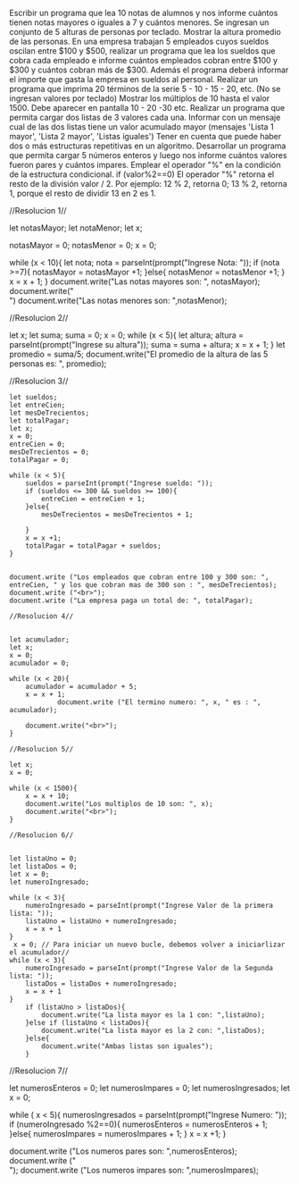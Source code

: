 Escribir un programa que lea 10 notas de alumnos y nos informe cuántos tienen notas mayores o iguales a 7 y cuántos menores.
Se ingresan un conjunto de 5 alturas de personas por teclado. Mostrar la altura promedio de las personas.
En una empresa trabajan 5 empleados cuyos sueldos oscilan entre $100 y $500, realizar un programa que lea los sueldos que cobra cada empleado e informe cuántos empleados cobran entre $100 y $300 y cuántos cobran más de $300. Además el programa deberá informar el importe que gasta la empresa en sueldos al personal.
Realizar un programa que imprima 20 términos de la serie 5 - 10 - 15 - 20, etc. (No se ingresan valores por teclado)
Mostrar los múltiplos de 10 hasta el valor 1500.
Debe aparecer en pantalla 10 - 20 -30 etc.
Realizar un programa que permita cargar dos listas de 3 valores cada una. Informar con un mensaje cual de las dos listas tiene un valor acumulado mayor (mensajes 'Lista 1 mayor', 'Lista 2 mayor', 'Listas iguales')
Tener en cuenta que puede haber dos o más estructuras repetitivas en un algoritmo.
Desarrollar un programa que permita cargar 5 números enteros y luego nos informe cuántos valores fueron pares y cuántos impares.
Emplear el operador "%" en la condición de la estructura condicional.
	if (valor%2==0)
El operador "%" retorna el resto de la división valor / 2. Por ejemplo: 12 % 2, retorna 0; 13 % 2, retorna 1, porque el resto de dividir 13 en 2 es 1.

//Resolucion 1//

let notasMayor;
let notaMenor;
let x;

notasMayor = 0;
notasMenor = 0;
x = 0;

while (x < 10){
  let nota;
  nota = parseInt(prompt("Ingrese Nota: "));
  if (nota >=7){
      notasMayor = notasMayor +1;
  }else{
    notasMenor = notasMenor +1;
  }
  x = x + 1;
}
document.write("Las notas mayores son: ", notasMayor);
document.write("<br>")
document.write("Las notas menores son: ",notasMenor);


//Resolucion 2//

let x;
let suma;
suma = 0;
x = 0;
while (x < 5){
    let altura;
    altura = parseInt(prompt("Ingrese su altura"));
    suma = suma + altura;
    x = x + 1;
}
let promedio = suma/5;
document.write("El promedio de la altura de las 5 personas es: ", promedio);


//Resolucion 3//

    let sueldos; 
    let entreCien;
    let mesDeTrecientos;
    let totalPagar;
    let x;
    x = 0;
    entreCien = 0;
    mesDeTrecientos = 0;
    totalPagar = 0;

    while (x < 5){
        sueldos = parseInt(prompt("Ingrese sueldo: "));
        if (sueldos <= 300 && sueldos >= 100){
            entreCien = entreCien + 1;
        }else{
            mesDeTrecientos = mesDeTrecientos + 1;

        }
        x = x +1;     
        totalPagar = totalPagar + sueldos;
    }


    document.write ("Los empleados que cobran entre 100 y 300 son: ", entreCien, " y los que cobran mas de 300 son : ", mesDeTrecientos);
    document.write ("<br>");
    document.write ("La empresa paga un total de: ", totalPagar);

    //Resolucion 4//


	let acumulador;
    let x; 
    x = 0;
    acumulador = 0;

    while (x < 20){
        acumulador = acumulador + 5;
        x = x + 1;
                document.write ("El termino numero: ", x, " es : ", acumulador);

        document.write("<br>");
    }
    
    //Resolucion 5//

    let x;
    x = 0;

    while (x < 1500){
        x = x + 10;
        document.write("Los multiplos de 10 son: ", x);
        document.write("<br>");
    }

    //Resolucion 6//


    let listaUno = 0;
    let listaDos = 0;
    let x = 0;
    let numeroIngresado;

    while (x < 3){
        numeroIngresado = parseInt(prompt("Ingrese Valor de la primera lista: "));
        listaUno = listaUno + numeroIngresado;
        x = x + 1
    }
     x = 0; // Para iniciar un nuevo bucle, debemos volver a iniciarlizar el acumulador//
    while (x < 3){
        numeroIngresado = parseInt(prompt("Ingrese Valor de la Segunda lista: "));
        listaDos = listaDos + numeroIngresado;
        x = x + 1
    }
        if (listaUno > listaDos){
            document.write("La lista mayor es la 1 con: ",listaUno);
        }else if (listaUno < listaDos){
            document.write("La lista mayor es la 2 con: ",listaDos);
        }else{
            document.write("Ambas listas son iguales");
        }

 //Resolucion 7//

let numerosEnteros = 0;
let numerosImpares = 0;
let numerosIngresados;
let x = 0;

while ( x < 5){
    numerosIngresados = parseInt(prompt("Ingrese Numero: "));
    if (numeroIngresado %2==0){
        numerosEnteros = numerosEnteros + 1;
    }else{
        numerosImpares = numerosImpares + 1;
    }
    x = x +1;
}

document.write ("Los numeros pares son: ",numerosEnteros);
document.write ("<br>");
document.write ("Los numeros impares son: ",numerosImpares);